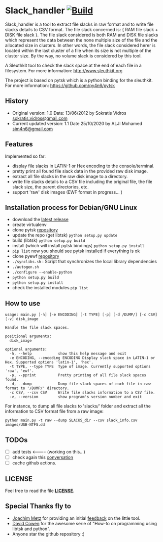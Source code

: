 Slack_handler [![Build](https://github.com/Sim4n6/Slack_handler/actions/workflows/main.yml/badge.svg?branch=master)](https://github.com/Sim4n6/Slack_handler/actions/workflows/main.yml)
=============

Slack_handler is a tool to extract file slacks in raw format and to write file slacks details to CSV format. The file slack concerned is: { RAM file slack + DISK file slack }. The file slack considered is both RAM and DISK file slacks which represent the data between the none multiple size of the file and the allocated size in clusters. In other words, the file slack considered herer is located within the last cluster of a file when its size is not multiple of the cluster size. By the way, no volume slack is considered by this tool.

A Sleuthkit tool to check the slack space at the end of each file in a filesystem.  For more information: http://www.sleuthkit.org

The project is based on pytsk which is a python binding for the sleuthkit. For more information: https://github.com/py4n6/pytsk

## History

- Original version: 1.0 Date: 13/06/2012 by Sokratis Vidros <sokratis.vidros@gmail.com>
- Current updated version: 1.1 Date 25/10/2020 by ALJI Mohamed <sim4n6@gmail.com>

## Features

Implemented so far:
- display file slacks in LATIN-1 or Hex encoding to the console/terminal.
- pretty print all found file slack data in the provided raw disk image.
- extract all file slacks in the raw disk image to a directory.
- write file slacks details to a CSV file including the original file, the file slack size, the parent directories, etc.
- support 'raw' disk images (EWF format in progress... )

## Installation process for Debian/GNU Linux

- download the [latest release](https://github.com/Sim4n6/Slack_handler/releases/latest) 
- create virtualenv 
- clone pytsk [repository](https://github.com/py4n6/pytsk)
- update the repo (get libtsk) ``python setup.py update``
- build (libtsk) ``python setup.py build`` 
- install (which will install pytsk bindings) ``python setup.py ìnstall``
- ``pip list`` now you should see pytsk installed if everything is ok 
- clone pyewf [repository](https://github.com/libyal/libewf) 
- ``./synclibs.sh`` : Script that synchronizes the local library dependencies
- ``./autogen.sh`` 
- ``./configure --enable-python``
- ``python setup.py build``
- ``python setup.py install`` 
- check the installed modules `pip list`


## How to use 

```
usage: main.py [-h] [-e ENCODING] [-t TYPE] [-p] [-d /DUMP/] [-c CSV] [-v] disk_image

Handle the file slack spaces.

positional arguments:
  disk_image

optional arguments:
  -h, --help            show this help message and exit
  -e ENCODING, --encoding ENCODING Display slack space in LATIN-1 or Hex. Supported options 'latin-1', 'hex'.
  -t TYPE, --type TYPE  Type of image. Currently supported options 'raw', 'ewf'.
  -p, --pprint          Pretty printing of all file slack spaces found.
  -d, --dump            Dump file slack spaces of each file in raw format to '/DUMP/' directory.
  -c CSV, --csv CSV     Write file slacks information to a CSV file.
  -v, --version         show program's version number and exit
```

For instance, to dump all file slacks to 'slacks/' folder and extract all the information to CSV format file from a raw image:

```python main.py -t raw --dump SLACKS_dir --csv slack_info.csv images/USB-NTFS.dd```

## TODOs 

- [ ] add tests <---- (working on this...)
- [ ] check again this [conversation](https://open-source-dfir.slack.com/archives/CBG3B0Y82/p1603636784070600)
- [ ] cache github actions.

## LICENSE

Feel free to read the file **[LICENSE](https://github.com/Sim4n6/Slack_handler/blob/master/LICENSE)**.

## Special Thanks fly to 

- [Joachim Metz](https://twitter.com/joachimmetz) for providing an initial [feedback](https://open-source-dfir.slack.com/archives/CBG3B0Y82/p1603636784070600) on the little tool.
- [David Cowen](https://www.hecfblog.com/2015/02/automating-dfir-how-to-series-on.html) for the awesome serie of "How-to on programming using libtsk and python".
- Anyone star the github repository :) 
